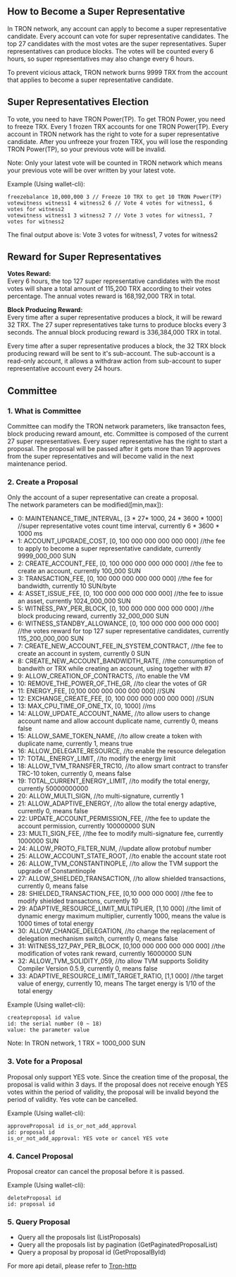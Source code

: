 
## How to Become a Super Representative

 In TRON network, any account can apply to become a super representative candidate. Every account can vote for super representative candidates. The top 27 candidates with the most votes are the super representatives. Super representatives can produce blocks. The votes will be counted every 6 hours, so super representatives may also change every 6 hours.  

 To prevent vicious attack, TRON network burns 9999 TRX from the account that applies to become a super representative candidate.

## Super Representatives Election

 To vote, you need to have TRON Power(TP). To get TRON Power, you need to freeze TRX. Every 1 frozen TRX accounts for one TRON Power(TP). Every account in TRON network has the right to vote for a super representative candidate. After you unfreeze your frozen TRX, you will lose the responding TRON Power(TP), so your previous vote will be invalid.  

 Note: Only your latest vote will be counted in TRON network which means your previous vote will be over written by your latest vote.  

Example (Using wallet-cli):  

```text
freezebalance 10,000,000 3 // Freeze 10 TRX to get 10 TRON Power(TP)  
votewitness witness1 4 witness2 6 // Vote 4 votes for witness1, 6 votes for witness2  
votewitness witness1 3 witness2 7 // Vote 3 votes for witness1, 7 votes for witness2  
```

The final output above is: Vote 3 votes for witness1, 7 votes for witness2

## Reward for Super Representatives

**Votes Reward:**  
Every 6 hours, the top 127 super representative candidates with the most votes will share a total amount of 115,200 TRX according to their votes percentage. The annual votes reward is 168,192,000 TRX in total.

**Block Producing Reward:**   
Every time after a super representative produces a block, it will be reward 32 TRX. The 27 super representatives take turns to produce blocks every 3 seconds. The annual block producing reward is 336,384,000 TRX in total.  

Every time after a super representative produces a block, the 32 TRX block producing reward will be sent to it's sub-account. The sub-account is a read-only account, it allows a withdraw action from sub-account to super representative account every 24 hours.

## Committee

<h3> 1. What is Committee </h3>

Committee can modify the TRON network parameters, like transacton fees, block producing reward amount, etc. Committee is composed of the current 27 super representatives. Every super representative has the right to start a proposal. The proposal will be passed after it gets more than 19 approves from the super representatives and will become valid in the next maintenance period.

<h3> 2. Create a Proposal </h3>

Only the account of a super representative can create a proposal.   
The network parameters can be modified([min,max]):  

- 0: MAINTENANCE_TIME_INTERVAL, [3 * 27* 1000, 24 * 3600 * 1000] //super representative votes count time interval, currently 6 * 3600 * 1000 ms  
- 1: ACCOUNT_UPGRADE_COST, [0, 100 000 000 000 000 000]  //the fee to apply to become a super representative candidate, currently 9999_000_000 SUN   
- 2: CREATE_ACCOUNT_FEE, [0, 100 000 000 000  000 000] //the fee to create an account, currently 100_000 SUN  
- 3: TRANSACTION_FEE, [0, 100 000 000 000 000 000] //the fee for bandwidth, currently 10 SUN/byte  
- 4: ASSET_ISSUE_FEE, [0, 100 000 000 000 000 000] //the fee to issue an asset, currently 1024_000_000 SUN  
- 5: WITNESS_PAY_PER_BLOCK, [0, 100 000 000 000 000 000] //the block producing reward, currently 32_000_000 SUN  
- 6: WITNESS_STANDBY_ALLOWANCE, [0, 100 000 000 000 000 000] //the votes reward for top 127 super representative candidates, currently 115_200_000_000 SUN   
- 7: CREATE_NEW_ACCOUNT_FEE_IN_SYSTEM_CONTRACT, //the fee to create an account in system, currently 0 SUN  
- 8: CREATE_NEW_ACCOUNT_BANDWIDTH_RATE, //the consumption of bandwith or TRX while creating an account, using together with #7  
- 9: ALLOW_CREATION_OF_CONTRACTS, //to enable the VM  
- 10: REMOVE_THE_POWER_OF_THE_GR, //to clear the votes of GR  
- 11: ENERGY_FEE, [0,100 000 000 000 000 000] //SUN  
- 12: EXCHANGE_CREATE_FEE, [0, 100 000 000 000 000 000] //SUN  
- 13: MAX_CPU_TIME_OF_ONE_TX, [0, 1000] //ms  
- 14: ALLOW_UPDATE_ACCOUNT_NAME, //to allow users to change account name and allow account duplicate name, currently 0, means false  
- 15: ALLOW_SAME_TOKEN_NAME, //to allow create a token with duplicate name, currently 1, means true  
- 16: ALLOW_DELEGATE_RESOURCE, //to enable the resource delegation  
- 17: TOTAL_ENERGY_LIMIT, //to modify the energy limit  
- 18: ALLOW_TVM_TRANSFER_TRC10, //to allow smart contract to transfer TRC-10 token, currently 0, means false
- 19: TOTAL_CURRENT_ENERGY_LIMIT, //to modify the total energy, currently 50000000000
- 20: ALLOW_MULTI_SIGN, //to multi-signature, currently 1
- 21: ALLOW_ADAPTIVE_ENERGY, //to allow the total energy adaptive, currently 0, means false
- 22: UPDATE_ACCOUNT_PERMISSION_FEE, //the fee to update the account permission, currently 100000000 SUN
- 23: MULTI_SIGN_FEE, //the fee to modify multi-signature fee, currently 1000000 SUN
- 24: ALLOW_PROTO_FILTER_NUM, //update allow protobuf number
- 25: ALLOW_ACCOUNT_STATE_ROOT, //to enable the account state root
- 26: ALLOW_TVM_CONSTANTINOPLE, //to allow the TVM support the upgrade of Constantinople
- 27: ALLOW_SHIELDED_TRANSACTION, //to allow shielded transactions, currently 0, means false
- 28: SHIELDED_TRANSACTION_FEE, [0,10 000 000 000] //the fee to modify shielded transactons, currently 10
- 29: ADAPTIVE_RESOURCE_LIMIT_MULTIPLIER, [1,10 000] //the limit of dynamic energy maximum multiplier, currently 1000, means the value is 1000 times of total energy
- 30: ALLOW_CHANGE_DELEGATION, //to change the replacement of delegation mechanism switch, currently 0, means false
- 31: WITNESS_127_PAY_PER_BLOCK, [0,100 000 000 000 000 000] //the modification of votes rank reward, currently 16000000 SUN
- 32: ALLOW_TVM_SOLIDITY_059, //to allow TVM supports Solidity Compiler Version 0.5.9, currently 0, means false
- 33: ADAPTIVE_RESOURCE_LIMIT_TARGET_RATIO, [1,1 000] //the target value of energy, currently 10, means The target energy is 1/10 of the total energy


Example (Using wallet-cli):  
```text
createproposal id value  
id: the serial number (0 ~ 18)  
value: the parameter value  
```

Note: In TRON network, 1 TRX = 1000_000 SUN

<h3> 3. Vote for a Proposal </h3>

Proposal only support YES vote. Since the creation time of the proposal, the proposal is valid within 3 days. If the proposal does not receive enough YES votes within the period of validity, the proposal will be invalid beyond the period of validity. Yes vote can be cancelled.  

Example (Using wallet-cli):  
```text
approveProposal id is_or_not_add_approval
id: proposal id  
is_or_not_add_approval: YES vote or cancel YES vote  
```

<h3> 4. Cancel Proposal </h3>

Proposal creator can cancel the proposal before it is passed.  

Example (Using wallet-cli):  
```text
deleteProposal id
id: proposal id
```

<h3> 5. Query Proposal </h3>

- Query all the proposals list (ListProposals)  
- Query all the proposals list by pagination (GetPaginatedProposalList)  
- Query a proposal by proposal id (GetProposalById)  

For more api detail, please refer to [Tron-http](Tron-http.md)  
